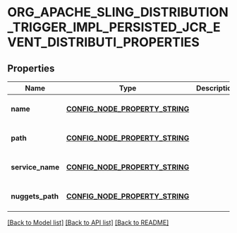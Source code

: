# ORG_APACHE_SLING_DISTRIBUTION_TRIGGER_IMPL_PERSISTED_JCR_EVENT_DISTRIBUTI_PROPERTIES

## Properties
Name | Type | Description | Notes
------------ | ------------- | ------------- | -------------
**name** | [**CONFIG_NODE_PROPERTY_STRING**](configNodePropertyString.md) |  | [optional] [default to null]
**path** | [**CONFIG_NODE_PROPERTY_STRING**](configNodePropertyString.md) |  | [optional] [default to null]
**service_name** | [**CONFIG_NODE_PROPERTY_STRING**](configNodePropertyString.md) |  | [optional] [default to null]
**nuggets_path** | [**CONFIG_NODE_PROPERTY_STRING**](configNodePropertyString.md) |  | [optional] [default to null]

[[Back to Model list]](../README.md#documentation-for-models) [[Back to API list]](../README.md#documentation-for-api-endpoints) [[Back to README]](../README.md)


